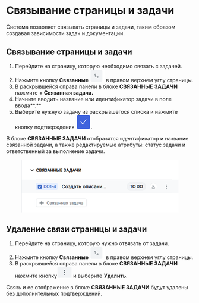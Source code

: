 # Связывание страницы и задачи

Система позволяет связывать страницы и задачи, таким образом создавая зависимости задач и документации.

## Связывание страницы и задачи

1. Перейдите на страницу, которую необходимо связать с задачей.
2. Нажмите кнопку **Связанные** <img src="../../../.gitbook/assets/изображение (1) (1) (1) (1) (1) (1) (1) (1) (1) (1) (1) (1) (1) (1) (1).png" alt="" data-size="line"> в правом верхнем углу страницы.
3. В раскрывшейся справа панели в блоке **СВЯЗАННЫЕ ЗАДАЧИ** нажмите **+ Связанная задача.**
4. Начните вводить название или идентификатор задачи в поле ввода**.**
5. Выберите нужную задачу из раскрывшегося списка и нажмите кнопку подтверждения <img src="../../../.gitbook/assets/изображение (108).png" alt="" data-size="line">.

В блоке **СВЯЗАННЫЕ ЗАДАЧИ** отобразятся идентификатор и название связанной задачи, а также редактируемые атрибуты: статус задачи и ответственный за выполнение задачи.

<figure><img src="../../../.gitbook/assets/изображение (4) (1) (1) (1) (1) (1) (1) (1).png" alt=""><figcaption></figcaption></figure>

## Удаление связи страницы и задачи

1. Перейдите на страницу, которую нужно отвязать от задачи.
2. Нажмите кнопку **Связанные** <img src="../../../.gitbook/assets/изображение (2) (1) (1) (1) (1) (1) (1) (1) (1).png" alt="" data-size="line"> в правом верхнем углу страницы.&#x20;
3. В раскрывшейся справа панели в блоке **СВЯЗАННЫЕ ЗАДАЧИ** нажмите кнопку<img src="../../../.gitbook/assets/изображение (29).png" alt="" data-size="line"> и выберите **Удалить**.

Связь и ее отображение в блоке **СВЯЗАННЫЕ ЗАДАЧИ** будут удалены без дополнительных подтверждений.&#x20;

###


